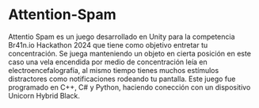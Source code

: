 # Attention-Spam

Attentio Spam es un juego desarrollado en Unity para la competencia Br41n.io Hackathon 2024 que tiene como objetivo entretar tu concentración.
Se juega manteniendo un objeto en cierta posición en este caso una vela encendida por medio de concentración leía en electroencefalografía, al mismo tiempo tienes muchos estímulos distractores como notificaciones rodeando tu pantalla.
Este juego fue programado en C++, C# y Python, haciendo conección con un dispositivo Unicorn Hybrid Black.
